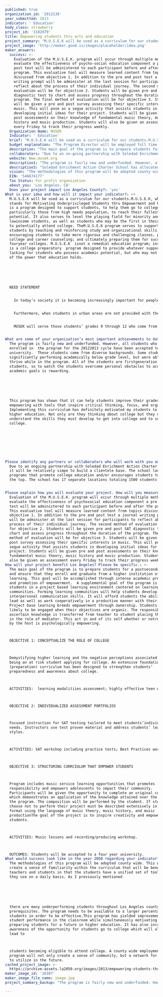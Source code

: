```yaml
---
published: true
organization_id: '2013138'
year_submitted: 2013
indicator: ' Education'
body_class: strawberry
project_id: '3102079'
title: Empowering students thru arts and education
project_summary: "​M.U.S.E.K will be used as a curriculum for our students.M.U.S.E.K, which stands for Motivating Underprivileged Students thru Empowerment and Knowledge is a program designed to support students, to help them go to college, particularly those from high needs population, to reach their fullest potential. It also serves to level the playing field for minority and low-income students, as well as students who may be the first in their families to potentially attend college. TheM.U.S.E.K program serves to support its students by teaching and reinforcing study and organizational skills, encouraging students to take more rigorous and challenging classes, providing college and career counseling; and ultimately preparing them for success at four-year colleges. M.U.S.E.K  isnot a remedial education program; instead it is a college preparatory  program designed to provide whatever support may be lacking for students who possess academic potential, but who may not be aware of the power that education holds.\r\n\r\nNEED STATEMENT\r\n  In today’s society it is becoming increasingly important for people to successfully complete higher education to be successful in their careers.  However, not all students are being provided the same opportunities in regards to their college preparation.  Research has shown this, as McClafferty, Torres, and Mitchell (2000) state: “Urban schools tend to be larger, with fewer resources, and located in areas of higher poverty rates.  The student populations in urban schools are also more likely to be comprised of people of color or of students who have difficulty speaking English.  In addition, children in urban areas are more often exposed to conditions that endanger their health and well-being, such as limited access to medical care and increased exposure to violence and crime” (p.3).  Therefore, it is more difficult for teachers in urban schools to prepare their students for college level courses and the rigor that they entail.\r\n  Furthermore, when students in urban areas are not provided with the resources they need, they often do not meet the A to G requirements, the courses a student needs to have taken to apply for Universities.  To take it a step further students sadly aren’t even thinking about college because they are unaware of its accessibility to them. This failure by teachers and staff to deliver this information to students coupled with a lack of resources is a major problem that students at urban schools face.  As most of the students come from home environments that do not value education, many students are not enthusiastic about attending school, and often do not see value in doing school work.  So, it is important for teachers to reach out and understand their students and the community which they come from.  To do this teachers need to find out all the information they can about students backgrounds as well as getting involved in their lives outside of school and getting parents involved. If students are in a cohesive and safe educational environment which provides them with resources and knowledge of opportunities, students will be more likely to take them and hopefully feel more confident in themselves.  Confidence will allow them to take risks and strive for higher goals, like going to college. The mission of this program is to address the unique needs of the educationally disadvantaged. We whole heartedly believe that every youth, if provided an opportunity at home and school, has the potential tosucceed. These opportunities include access to a quality education, counseling services to youth and the parents about higher education.\r\n  MUSEK will serve those students’ grades 9 through 12 who come from one or more of the following high risks groups: Expelled or suspended from home district, Wards of the court or dependents of the court, Pregnant and/or parenting, Recovered Dropouts, Habitually truant or habitually insubordinate and disorderly whose attendance at the school is directed by a school attendance review board or probation officer, Retained more than once in kindergarten through grade eight.\r\n"
project_image: 'http://maker.good.is/images/placeholder/idea.png'
maker_answers:
  success: >-
    Evaluation of the M.U.S.E.K. program will occur through multiple methods. To
    evaluate the effectiveness of psycho-social education component a pre and
    post test will be administered to each participant before and after the
    program. This evaluative tool will measure learned content from topics
    discussed from objective 1. In addition to the pre and post test a journal
    writing prompt will be administer at the last session for participants to
    reflect about the process of their individual journey. The second method of
    evaluation will be for objective 2. Students will be given pre and post SAT
    diagnostic test to chart and assess progress throughout the duration of the
    program. The final method of evaluation will be for objective 3. Students
    will be given a pre and post survey assessing their specific interests in
    music. This will pose as a segue activity that assists students in
    developing initial ideas for their project. Students will be given pre and
    post assessments on their knowledge of fundamental music theory, music
    history and music production. Students will also be given an assessment
    every Friday to track their progress weekly.
  Organization Name: MUSEK
  Indicator: ' Education'
  brief: "​M.U.S.E.K will be used as a curriculum for our students.M.U.S.E.K, which stands for Motivating Underprivileged Students thru Empowerment and Knowledge is a program designed to support students, to help them go to college, particularly those from high needs population, to reach their fullest potential. It also serves to level the playing field for minority and low-income students, as well as students who may be the first in their families to potentially attend college. TheM.U.S.E.K program serves to support its students by teaching and reinforcing study and organizational skills, encouraging students to take more rigorous and challenging classes, providing college and career counseling; and ultimately preparing them for success at four-year colleges. M.U.S.E.K  isnot a remedial education program; instead it is a college preparatory  program designed to provide whatever support may be lacking for students who possess academic potential, but who may not be aware of the power that education holds.\r\n\r\nNEED STATEMENT\r\n  In today’s society it is becoming increasingly important for people to successfully complete higher education to be successful in their careers.  However, not all students are being provided the same opportunities in regards to their college preparation.  Research has shown this, as McClafferty, Torres, and Mitchell (2000) state: “Urban schools tend to be larger, with fewer resources, and located in areas of higher poverty rates.  The student populations in urban schools are also more likely to be comprised of people of color or of students who have difficulty speaking English.  In addition, children in urban areas are more often exposed to conditions that endanger their health and well-being, such as limited access to medical care and increased exposure to violence and crime” (p.3).  Therefore, it is more difficult for teachers in urban schools to prepare their students for college level courses and the rigor that they entail.\r\n  Furthermore, when students in urban areas are not provided with the resources they need, they often do not meet the A to G requirements, the courses a student needs to have taken to apply for Universities.  To take it a step further students sadly aren’t even thinking about college because they are unaware of its accessibility to them. This failure by teachers and staff to deliver this information to students coupled with a lack of resources is a major problem that students at urban schools face.  As most of the students come from home environments that do not value education, many students are not enthusiastic about attending school, and often do not see value in doing school work.  So, it is important for teachers to reach out and understand their students and the community which they come from.  To do this teachers need to find out all the information they can about students backgrounds as well as getting involved in their lives outside of school and getting parents involved. If students are in a cohesive and safe educational environment which provides them with resources and knowledge of opportunities, students will be more likely to take them and hopefully feel more confident in themselves.  Confidence will allow them to take risks and strive for higher goals, like going to college. The mission of this program is to address the unique needs of the educationally disadvantaged. We whole heartedly believe that every youth, if provided an opportunity at home and school, has the potential tosucceed. These opportunities include access to a quality education, counseling services to youth and the parents about higher education.\r\n  MUSEK will serve those students’ grades 9 through 12 who come from one or more of the following high risks groups: Expelled or suspended from home district, Wards of the court or dependents of the court, Pregnant and/or parenting, Recovered Dropouts, Habitually truant or habitually insubordinate and disorderly whose attendance at the school is directed by a school attendance review board or probation officer, Retained more than once in kindergarten through grade eight.\r\n"
  budget explanation: "The Program Director will be employed full time for 40 hours per week for a total of 36-weeks. A salary of $55,000 with benefits at 29% ($ 15,950) the total cost for the program director is $70,950.\r\nThe Program Associate will also be employed full time for 40 hours per week for a total of 36-weeks. A salary of $46,000, with benefits at 29% ($13,340) the total cost for the Program Associate is $59,340.\r\nThe Tutor Program Coordinator will be employed full time with 40-hours a week at 36 weeks with benefits at 29% ($ 10,150), and a salary of $35,000 for a total cost of $45,150.\r\nSalaries and Benefits\r\n \r\nProgram Director MEd --FTE = 100%​​​              ​$55,000.00\r\n                Benefits@ 29%​​​​​​                ​$15,950.00\r\nProgram Associate (MSW)--FTE =100%​​​         ​$46,000.00\r\n       ​Benefits @ 29%​​​​​​               ​$13,340.00 \r\nMentor Program Coordinator (B.S.)--FTE = 100%​​   ​$35,000.00\r\n       Benefits @ 29%    ​​​​​​          ​$10,150.00\r\nProgram Evaluator—25 Hours @ $100.00​​​​$2,500.00\r\nTraining Consultant—20 Hours@ $150.00​​​​$3,000.00\r\nTotal Salaries and Benefits​​​​​             $180,940.00\r\n \r\nDirect Program Costs\r\n \r\nEducational Supplies (Curriculum, journals, materials, etc.)​​$15,300.00\r\nPrinting and Advertising​​​​​                                 $6,000.00\r\nTraining Materials​​​​​​​                     $4,000.00\r\nFood/Snacks.                                                     ​ $6,000.00\r\nTutor Screening (fingerprinting, background checks)​                        $1,000.00\r\nField Trips/Outings​​​​​​                  ​ $1,000.00\r\nMiscellaneous​​​​​​​                 ​ $2,000.00\r\nTotal Direct Costs​​​​​​​$35,3000.00\r\n \r\nIn Kind Program Costs\r\nMentors and Volunteers​​​​​​              $0.00\r\nTwo MEd  Interns​​​​​​​             $0.00\r\nTotal Program Costs​​​​​​​              $216,240.00\r\n_____________________________________\r\nProgram Evaluator will be an independent contractor and work for approximately 25 hours for all services provided.  With part time services at $100/hour for 25 hours in total, the total cost for the Program Evaluator is $2,500.\r\nTraining Consultant will provide services for part time, for 20 hours in total at $150 per hour.  Total cost for the training consultant is $3,000.\r\nMaEd interns, mentors, tutors and volunteers contribute to the program as voluntary staff they will provide services within the program, but will not be compensatced monetarily and make up the In-Kind cost of the program.\r\nThe direct costs for the program include (training materials, printing and advertising, outings, mentor screening educational supplies, food/snacks, and miscellaneous, educational material), and culminate in a total of $30,000. The total budget needed to fund the proposed program is $216,240.\r\n\r\n"
  description: "The main goal of the program is to prepare students for a post-secondary degree and ensure that they enroll and graduate from a higher institution of learning. This goal will be accomplished through intense academic preparation and promotion of empowerment.  A supplemental goal of the program is to engage students in a project based learning environment centered on learning communities. Forming learning communities will help students develop interpersonal communication skills. It will afford students the ability to lead as well as work cooperatively in a productive manner with their peers. Project base learning breeds empowerment through ownership. Students are more likely to be engaged when their objectives are organic. The responsibility to ascertain knowledge is transferred from teacher to student placing the teacher in the role of mediator. This act in and of its self whether or notrecognized by the host is psychologically empowering.\r\nOBJECTIVE 1: CONCEPTUALIZE THE ROLE OF COLLEGE\r\nDemystifying higher learning and the negative perceptions associated with being an at risk student applying for college. An extensive foundational (preparation) curriculum has been designed to strengthen students’ preparedness and awareness about college. \r\nACTIVITIES:  learning modalitiies assessment; highly effective teen workshop \r\nOBJECTIVE 2: INDIVIDUALIZED ASSESSMENT PORTFOLIOS\r\nFocused instruction for SAT testing tailored to meet students’individual needs. Instructors use test proven material and address students’ learning styles.\r\nACTIVITIES: SAT workshop including practice tests; Best Practices workshop\r\nOBJECTIVE 3: STRUCTURING CURRCIULUM THAT EMPOWER STUDENTS\r\nProgram includes music service learning opportunities that promotes responsibility and empowers adolescents to impact their community. Participants will be given the opportunity to complete an original composition which demonstrates an application of the knowledge attained over the course of the program. The composition will be performed by the student. If students choose not to perform their project must be described extensively in narrative format using the language of music theory, music history, and music productionThe goal of the project is to inspire creativity and empower students.\r\nACTIVITIES: Music lessons and recording/producing workshop.\r\nOUTCOMES: Students will be accepted to a four year university. "
  collaborators: "Due to an on-going partnership with Soledad Enrichment Action Charter School, it will be relatively simpe to build a clientele base. The school lacks  any programs that promote college education and/or encourages students to race to the top. The school has 17 separate locations totaling 1500 students. \r\n"
  website: Www.musek.org
  description1: "The program is fairly new and underfunded. However, all students who have been enrolled in  the program for the 2012-2013 cycle- have been accepted to a 4 year university.  These students come from diverse backgrounds. Some students were significantly performing academically below grade level, but were able to thrive while in the program. All of the students are first-generation college students, so to watch the students overcome personal obstacles to accomplish academic goals is rewarding. \r\n\r\nThis program has shown that it can help students improve their grades by empowering with tools that inspire critical thinking, focus, and organization. Implementing this curriculum has definitely motivated my students to pursue higher education. Not only are they thinking about college but they now understand the skills they must develop to get into college and to succeed in college.\r\n\r\n\r\n"
  description3: "Soledad Enrichment Action Charter School has allocated funds for third party tutoring programs that have proven ineffective. Despite this they continue to pour tens of thousands of dollars into these tutoring agencies. These agencies are not being monitored or held accountable\r\nby the powers that be for their negligence and sub-par performance. The school is billed for tutoring hours that students simply aren’t receiving. On the rare occasions that the contracted tutors actually show up to our site to provide services they are ineffective because they do not understand how to teach this particular group of students. This is a result of their lack of cultural awareness and investment in the students needs.\r\n\r\n"
  vision: "The methodologies of this program will be adopted county wide. This will create a sense of familiarity within the curriculum that will be beneficial to teachers and students in that the students have a unified set of tools that they use on a daily basis. As I previously mentioned\r\n\r\nthere are many underperforming students throughout Los Angeles county and the prerequisites. The program needs to be available to a larger percentage of the students in order to be effective.This program has yielded improvements in student performance in the classroom while simultaneously motivating and preparing students for a future in higher education. It has also increased  awareness of the opportunity for students go to college which will ultimately lead to\r\nstudents becoming eligible to attend college. A county wide employment of this program will not only create a sense of community, but a network for students to utilize in the future."
  EIN: '546674177'
  Tax Status: For profit organization
  about_you: 'Los Angeles, CA'
  Does your project impact Los Angeles County?: 'yes'
What is your idea and how will it impact your indicator?: >+
  M.U.S.E.K will be used as a curriculum for our students.M.U.S.E.K, which
  stands for Motivating Underprivileged Students thru Empowerment and Knowledge
  is a program designed to support students, to help them go to college,
  particularly those from high needs population, to reach their fullest
  potential. It also serves to level the playing field for minority and
  lowincome students, as well as students who may be the first in their families
  to potentially attend college. TheM.U.S.E.K program serves to support its
  students by teaching and reinforcing study and organizational skills,
  encouraging students to take more rigorous and challenging classes, providing
  college and career counseling; and ultimately preparing them for success at
  fouryear colleges. M.U.S.E.K  isnot a remedial education program; instead it
  is a college preparatory  program designed to provide whatever support may be
  lacking for students who possess academic potential, but who may not be aware
  of the power that education holds.






  NEED STATEMENT


    In today’s society it is becoming increasingly important for people to successfully complete higher education to be successful in their careers.  However, not all students are being provided the same opportunities in regards to their college preparation.  Research has shown this, as McClafferty, Torres, and Mitchell (2000) state: “Urban schools tend to be larger, with fewer resources, and located in areas of higher poverty rates.  The student populations in urban schools are also more likely to be comprised of people of color or of students who have difficulty speaking English.  In addition, children in urban areas are more often exposed to conditions that endanger their health and wellbeing, such as limited access to medical care and increased exposure to violence and crime” (p.3).  Therefore, it is more difficult for teachers in urban schools to prepare their students for college level courses and the rigor that they entail.


    Furthermore, when students in urban areas are not provided with the resources they need, they often do not meet the A to G requirements, the courses a student needs to have taken to apply for Universities.  To take it a step further students sadly aren’t even thinking about college because they are unaware of its accessibility to them. This failure by teachers and staff to deliver this information to students coupled with a lack of resources is a major problem that students at urban schools face.  As most of the students come from home environments that do not value education, many students are not enthusiastic about attending school, and often do not see value in doing school work.  So, it is important for teachers to reach out and understand their students and the community which they come from.  To do this teachers need to find out all the information they can about students backgrounds as well as getting involved in their lives outside of school and getting parents involved. If students are in a cohesive and safe educational environment which provides them with resources and knowledge of opportunities, students will be more likely to take them and hopefully feel more confident in themselves.  Confidence will allow them to take risks and strive for higher goals, like going to college. The mission of this program is to address the unique needs of the educationally disadvantaged. We whole heartedly believe that every youth, if provided an opportunity at home and school, has the potential tosucceed. These opportunities include access to a quality education, counseling services to youth and the parents about higher education.


    MUSEK will serve those students’ grades 9 through 12 who come from one or more of the following high risks groups: Expelled or suspended from home district, Wards of the court or dependents of the court, Pregnant and/or parenting, Recovered Dropouts, Habitually truant or habitually insubordinate and disorderly whose attendance at the school is directed by a school attendance review board or probation officer, Retained more than once in kindergarten through grade eight.


What are some of your organization’s most important achievements to date?: >+
  The program is fairly new and underfunded. However, all students who have been
  enrolled in  the program for the 20122013 cycle have been accepted to a 4 year
  university.  These students come from diverse backgrounds. Some students were
  significantly performing academically below grade level, but were able to
  thrive while in the program. All of the students are firstgeneration college
  students, so to watch the students overcome personal obstacles to accomplish
  academic goals is rewarding. 






  This program has shown that it can help students improve their grades by
  empowering with tools that inspire critical thinking, focus, and organization.
  Implementing this curriculum has definitely motivated my students to pursue
  higher education. Not only are they thinking about college but they now
  understand the skills they must develop to get into college and to succeed in
  college.








Please identify any partners or collaborators who will work with you on this project.: >+
  Due to an ongoing partnership with Soledad Enrichment Action Charter School,
  it will be relatively simpe to build a clientele base. The school lacks  any
  programs that promote college education and/or encourages students to race to
  the top. The school has 17 separate locations totaling 1500 students. 


Please explain how you will evaluate your project. How will you measure success?: >-
  Evaluation of the M.U.S.E.K. program will occur through multiple methods. To
  evaluate the effectiveness of psychosocial education component a pre and post
  test will be administered to each participant before and after the program.
  This evaluative tool will measure learned content from topics discussed from
  objective 1. In addition to the pre and post test a journal writing prompt
  will be administer at the last session for participants to reflect about the
  process of their individual journey. The second method of evaluation will be
  for objective 2. Students will be given pre and post SAT diagnostic test to
  chart and assess progress throughout the duration of the program. The final
  method of evaluation will be for objective 3. Students will be given a pre and
  post survey assessing their specific interests in music. This will pose as a
  segue activity that assists students in developing initial ideas for their
  project. Students will be given pre and post assessments on their knowledge of
  fundamental music theory, music history and music production. Students will
  also be given an assessment every Friday to track their progress weekly.
How will your project benefit Los Angeles? Please be specific.: >-
  The main goal of the program is to prepare students for a postsecondary degree
  and ensure that they enroll and graduate from a higher institution of
  learning. This goal will be accomplished through intense academic preparation
  and promotion of empowerment.  A supplemental goal of the program is to engage
  students in a project based learning environment centered on learning
  communities. Forming learning communities will help students develop
  interpersonal communication skills. It will afford students the ability to
  lead as well as work cooperatively in a productive manner with their peers.
  Project base learning breeds empowerment through ownership. Students are more
  likely to be engaged when their objectives are organic. The responsibility to
  ascertain knowledge is transferred from teacher to student placing the teacher
  in the role of mediator. This act in and of its self whether or notrecognized
  by the host is psychologically empowering.



  OBJECTIVE 1: CONCEPTUALIZE THE ROLE OF COLLEGE



  Demystifying higher learning and the negative perceptions associated with
  being an at risk student applying for college. An extensive foundational
  (preparation) curriculum has been designed to strengthen students’
  preparedness and awareness about college. 



  ACTIVITIES:  learning modalitiies assessment; highly effective teen workshop 



  OBJECTIVE 2: INDIVIDUALIZED ASSESSMENT PORTFOLIOS



  Focused instruction for SAT testing tailored to meet students’individual
  needs. Instructors use test proven material and address students’ learning
  styles.



  ACTIVITIES: SAT workshop including practice tests; Best Practices workshop



  OBJECTIVE 3: STRUCTURING CURRCIULUM THAT EMPOWER STUDENTS



  Program includes music service learning opportunities that promotes
  responsibility and empowers adolescents to impact their community.
  Participants will be given the opportunity to complete an original composition
  which demonstrates an application of the knowledge attained over the course of
  the program. The composition will be performed by the student. If students
  choose not to perform their project must be described extensively in narrative
  format using the language of music theory, music history, and music
  productionThe goal of the project is to inspire creativity and empower
  students.



  ACTIVITIES: Music lessons and recording/producing workshop.



  OUTCOMES: Students will be accepted to a four year university. 
What would success look like in the year 2050 regarding your indicator?: >-
  The methodologies of this program will be adopted county wide. This will
  create a sense of familiarity within the curriculum that will be beneficial to
  teachers and students in that the students have a unified set of tools that
  they use on a daily basis. As I previously mentioned






  there are many underperforming students throughout Los Angeles county and the
  prerequisites. The program needs to be available to a larger percentage of the
  students in order to be effective.This program has yielded improvements in
  student performance in the classroom while simultaneously motivating and
  preparing students for a future in higher education. It has also increased 
  awareness of the opportunity for students go to college which will ultimately
  lead to



  students becoming eligible to attend college. A county wide employment of this
  program will not only create a sense of community, but a network for students
  to utilize in the future.
cached_project_image: >-
  https://archive-assets.la2050.org/images/2013/empowering-students-thru-arts-and-education/maker.good.is/images/placeholder/idea.png
maker_image_id: '16307'
maker_image_file_name: image.jpg
project_summary_backup: "The program is fairly new and underfunded. However, all students who have been enrolled in  the program for the 2012-2013 cycle- have been accepted to a 4 year university.  These students come from diverse backgrounds. Some students were significantly performing academically below grade level, but were able to thrive while in the program. All of the students are first-generation college students, so to watch the students overcome personal obstacles to accomplish academic goals is rewarding. \r\n\r\nThis program has shown that it can help students improve their grades by empowering with tools that inspire critical thinking, focus, and organization. Implementing this curriculum has definitely motivated my students to pursue higher education. Not only are they thinking about college but they now understand the skills they must develop to get into college and to succeed in college.\r\n\r\n\r\n"

---
```

